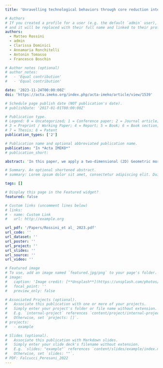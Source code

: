 ```yaml
---
title: 'Unravelling technological behaviors through core reduction intensity. The case of the early Protoaurignacian assemblage from Fumane Cave'

# Authors
# If you created a profile for a user (e.g. the default `admin` user), write the username (folder name) here
# and it will be replaced with their full name and linked to their profile.
authors:
  - Matteo Rossini
  - admin
  - Clarissa Dominici
  - Annamaria Ronchitelli
  - Antonin Tomasso
  - Francesco Boschin

# Author notes (optional)
# author_notes:
#   - 'Equal contribution'
#   - 'Equal contribution'

date: '2023-11-24T00:00:00Z'
doi: 'https://acta.imeko.org/index.php/acta-imeko/article/view/1539'

# Schedule page publish date (NOT publication's date).
# publishDate: '2017-01-01T00:00:00Z'

# Publication type.
# Legend: 0 = Uncategorized; 1 = Conference paper; 2 = Journal article;
# 3 = Preprint / Working Paper; 4 = Report; 5 = Book; 6 = Book section;
# 7 = Thesis; 8 = Patent
publication_types: ['2']

# Publication name and optional abbreviated publication name.
publication: "In *Acta IMEKO*"
# publication_short:

abstract: 'In this paper, we apply a two-dimensional (2D) Geometric morphometric analysis to a sample of Epigravettian lithic artefacts with the aim of assessing the potential of such an approach to study Epigravettian lithic assemblages. The lithic sample comes from layer 9c2 (Evolved Epigravettian, Upper Palaeolithic, about 18,000-19,000 years ago) of Grotta Paglicci (Apulia, southern Italy). After extracting the outline coordinates from high-resolution images using the software DiaOutline, we conduct Elliptic Fourier Analysis, Principal Component Analysis, and Linear Discriminant Analysis in the R package Momocs to investigate the internal variability of the sample. Shape analysis confirms that 1) the production of microbladelets was not linked to a dedicated reduction sequence and 2) the modification of blanks into backed points followed a rather standardised stone tool design. The result opens interesting perspectives for the routine implementation of 2D shape analyses complementary to the classical technological ones.'

# Summary. An optional shortened abstract.
# summary: Lorem ipsum dolor sit amet, consectetur adipiscing elit. Duis posuere tellus ac convallis placerat. Proin tincidunt magna sed ex sollicitudin condimentum.

tags: []

# Display this page in the Featured widget?
featured: false

# Custom links (uncomment lines below)
# links:
# - name: Custom Link
#   url: http://example.org

url_pdf: '/Papers/Rossini_et al_ 2023.pdf'
url_code: ''
url_dataset: ''
url_poster: ''
url_project: ''
url_slides: ''
url_source: ''
url_video: ''

# Featured image
# To use, add an image named `featured.jpg/png` to your page's folder.
# image:
#   caption: 'Image credit: [**Unsplash**](https://unsplash.com/photos/pLCdAaMFLTE)'
#   focal_point: ''
#   preview_only: false

# Associated Projects (optional).
#   Associate this publication with one or more of your projects.
#   Simply enter your project's folder or file name without extension.
#   E.g. `internal-project` references `content/project/internal-project/index.md`.
#   Otherwise, set `projects: []`.
# projects:
#   - example

# Slides (optional).
#   Associate this publication with Markdown slides.
#   Simply enter your slide deck's filename without extension.
#   E.g. `slides: "example"` references `content/slides/example/index.md`.
#   Otherwise, set `slides: ""`.
# PDF: Falcucci_Peresani_2022
---
```

